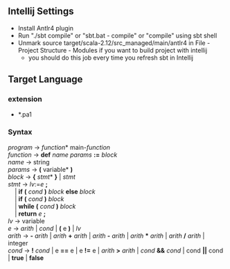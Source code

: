 
## Intellij Settings
 * Install Antlr4 plugin
 * Run "./sbt compile" or "sbt.bat - compile" or "compile" using sbt shell
 * Unmark source target/scala-2.12/src_managed/main/antlr4 in File - Project Structure - Modules if you want to build project with intellij
   * you should do this job every time you refresh sbt in Intellij

## Target Language
### extension
* *.pa1
### Syntax
  *program* -> *function** main-*function*<br/>
  *function* -> **def** *name* *params* **:=** *block*<br/>
  *name* -> string<br/>
  *params* -> **(** variable* **)**<br/>
  *block* -> **{** *stmt** **}** | *stmt*<br/>
  *stmt* -> *lv*:=*e* **;**<br/>
  &nbsp;&nbsp;&nbsp;&nbsp;| **if** **(** *cond* **)** *block* **else** *block*<br/>
  &nbsp;&nbsp;&nbsp;&nbsp;| **if** **(** *cond* **)** *block* <br/>
  &nbsp;&nbsp;&nbsp;&nbsp;| **while** **(** *cond* **)** *block*<br/>
  &nbsp;&nbsp;&nbsp;&nbsp;| **return** *e* **;**<br/>
  *lv* -> variable<br/>
  *e* -> *arith* | *cond* | **(** e **)** | *lv*<br/>
  *arith* -> **-** *arith* | *arith* **+** *arith* | *arith* **-** *arith* |  *arith* **\*** *arith* |  *arith* **/** *arith*  | integer <br/>
  *cond* -> **!** *cond* | e **==** e | e **!=** e | *arith* **>** *arith* | *cond* **&&** *cond* | cond **||** cond | **true** | **false** <br/>
